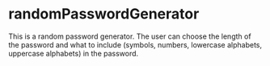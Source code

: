 # randomPasswordGenerator
This is a random password generator. The user can choose the length of the password and what to include (symbols, numbers, lowercase alphabets, uppercase alphabets) in the password.
